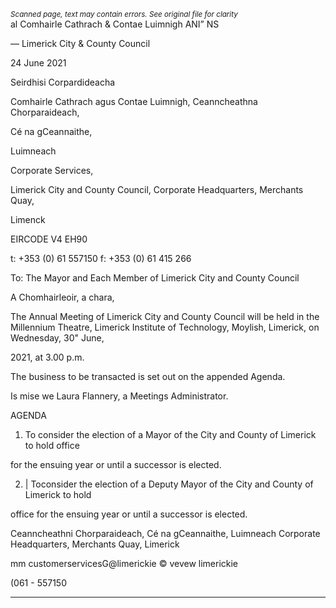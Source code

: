 *<small>Scanned page, text may contain errors. See original file for clarity</small>*  
al Comhairle Cathrach
& Contae Luimnigh
ANI” NS

— Limerick City
& County Council

24 June 2021

Seirdhisi Corpardideacha

Comhairle Cathrach agus Contae Luimnigh,
Ceanncheathna Chorparaideach,

Cé na gCeannaithe,

Luimneach

Corporate Services,

Limerick City and County Council,
Corporate Headquarters,
Merchants Quay,

Limenck

EIRCODE V4 EH90

t: +353 (0) 61 557150
f: +353 (0) 61 415 266

To: The Mayor and Each Member of Limerick City and County Council

A Chomhairleoir, a chara,

The Annual Meeting of Limerick City and County Council will be held in the Millennium
Theatre, Limerick Institute of Technology, Moylish, Limerick, on Wednesday, 30" June,

2021, at 3.00 p.m.

The business to be transacted is set out on the appended Agenda.

Is mise we
Laura Flannery, a
Meetings Administrator.

AGENDA

1. To consider the election of a Mayor of the City and County of Limerick to hold office

for the ensuing year or until a successor is elected.

2. | Toconsider the election of a Deputy Mayor of the City and County of Limerick to hold

office for the ensuing year or until a successor is elected.

Ceanncheathni Chorparaideach, Cé na gCeannaithe, Luimneach
Corporate Headquarters, Merchants Quay, Limerick

mm customerservicesG@limerickie
© vevew limerickie

(061 - 557150

---
